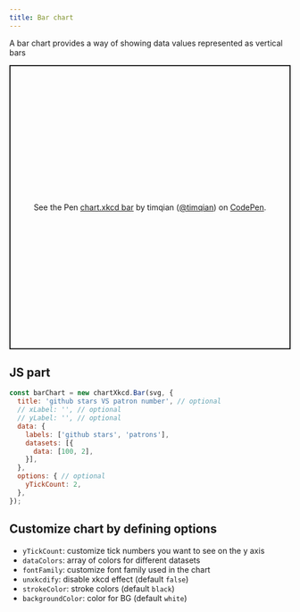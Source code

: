 ```yaml
---
title: Bar chart
---
```


A bar chart provides a way of showing data values represented as vertical bars

<p class="codepen" data-height="509" data-theme-id="light" data-default-tab="result" data-user="timqian" data-slug-hash="QWLERdG" style="height: 509px; box-sizing: border-box; display: flex; align-items: center; justify-content: center; border: 2px solid; margin: 1em 0; padding: 1em;" data-pen-title="chart.xkcd bar">
  <span>See the Pen <a href="https://codepen.io/timqian/pen/QWLERdG/">
  chart.xkcd bar</a> by timqian (<a href="https://codepen.io/timqian">@timqian</a>)
  on <a href="https://codepen.io">CodePen</a>.</span>
</p>
<script async src="https://static.codepen.io/assets/embed/ei.js"></script>

## JS part

```js
const barChart = new chartXkcd.Bar(svg, {
  title: 'github stars VS patron number', // optional
  // xLabel: '', // optional
  // yLabel: '', // optional
  data: {
    labels: ['github stars', 'patrons'],
    datasets: [{
      data: [100, 2],
    }],
  },
  options: { // optional
    yTickCount: 2,
  },
});
```

## Customize chart by defining options

- `yTickCount`: customize tick numbers you want to see on the y axis
- `dataColors`: array of colors for different datasets
- `fontFamily`: customize font family used in the chart
- `unxkcdify`: disable xkcd effect (default `false`)
- `strokeColor`: stroke colors (default `black`)
- `backgroundColor`: color for BG (default `white`)